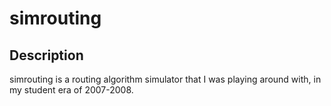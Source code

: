 # simrouting

## Description

simrouting is a routing algorithm simulator
that I was playing around with, in my student era of 2007-2008.

